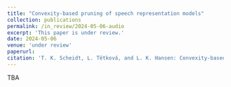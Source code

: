 ```yaml
---
title: "Convexity-based pruning of speech representation models"
collection: publications
permalink: /in_review/2024-05-06-audio
excerpt: 'This paper is under review.'
date: 2024-05-06
venue: 'under review'
paperurl: 
citation: 'T. K. Scheidt, L. Tětková, and L. K. Hansen: Convexity-based pruning of speech representation models (2024)'
---
```


TBA
